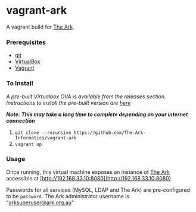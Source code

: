 vagrant-ark
===========

A vagrant build for [The Ark](https://github.com/The-Ark-Informatics/ark/).

### Prerequisites

- [git](https://git-scm.com/)
- [VirtualBox](https://www.virtualbox.org/)
- [Vagrant](https://www.vagrantup.com/)

### To Install
_A pre-built Virtualbox OVA is available from the releases section. Instructions to install the pre-built version are [here](#)_

**_Note: This may take a long time to complete depending on your internet connection_**

1. `git clone --recursive https://github.com/The-Ark-Informatics/vagrant-ark`
2. `vagrant up`

### Usage

Once running, this virtual machine exposes an instance of [The Ark](https://github.com/The-Ark-Informatics/ark) accessible at [http://192.168.33.10:8080](http://192.168.33.10:8080)

Passwords for all services (MySQL, LDAP and The Ark) are pre-configured to be `password`. The Ark administrator username is "arksuperuser@ark.org.au"


